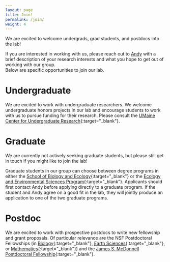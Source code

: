 ```yaml
---
layout: page
title: Join!
permalink: /join/
weight: 4
---
```


We are excited to welcome undergrads, grad students, and postdocs into the lab! 

If you are interested in working with us, please reach out to [Andy](mailto:andrew.rominger@maine.edu) with a brief description of your 
research interests and what you hope to get out of working with our group.  
Below are specific opportunities to join our lab.

# Undergraduate

We are excited to work with undergraduate researchers. We welcome undergraduate
honors projects in our lab and encourage students to work with us to pursue 
funding for their research.  Please consult the [UMaine Center for Undergraduate
Research](https://cugr.umaine.edu/){:target="_blank"}.


# Graduate

We are currently not actively seeking graduate students, but please still get
in touch if you might like to join the lab!

Graduate students in our group can choose between degree programs in either the [School of Biology and Ecology](https://sbe.umaine.edu/graduate){:target="_blank"} or the [Ecology and Environmental Sciences Program](https://umaine.edu/ecologyandenvironmentalsciences/graduate-programs){:target="_blank"}. Applicants should first contact Andy before applying directly to a graduate program. If the student and Andy agree on a good fit in the lab, they will jointly produce an application to one of the two graduate programs.


# Postdoc

We are  excited to work with prospective postdocs to write new fellowship and 
grant proposals. Of particular relevance are the NSF Postdoctoral Fellowships 
(in [Biology](https://www.nsf.gov/funding/pgm_summ.jsp?pims_id=503622&org=NSF){:target="_blank"}, 
[Earth Sciences](https://www.nsf.gov/funding/pgm_summ.jsp?pims_id=503144&org=NSF){:target="_blank"}, 
or [Mathematics](https://www.nsf.gov/funding/pgm_summ.jsp?pims_id=5301&org=NSF){:target="_blank"}) 
and the [James S. McDonnell Postdoctoral Fellowship](https://www.jsmf.org/apply/fellowship/){:target="_blank"}.

